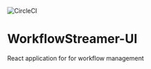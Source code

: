 ![CircleCI](https://circleci.com/gh/salahusama/WorkflowStreamer-UI.svg?style=svg&circle-token=58f0b93ca28442f49a9b7ef87a5df1cf5a7f16ed)

# WorkflowStreamer-UI
React application for for workflow management
